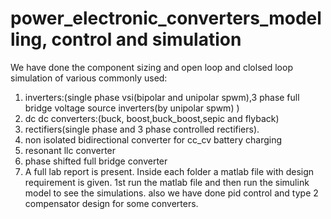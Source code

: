 # power_electronic_converters_modelling, control and simulation
We have done the component sizing and  open loop and clolsed loop simulation of various commonly used:
1) inverters:(single phase vsi(bipolar and unipolar spwm),3 phase full bridge voltage source inverters(by unipolar spwm) )
2)  dc dc converters:(buck, boost,buck_boost,sepic and flyback) 
3) rectifiers(single phase and 3 phase controlled rectifiers).
4) non isolated bidirectional converter for cc_cv battery charging
5) resonant llc converter
6) phase shifted full bridge converter
7) A full lab report is present. Inside each folder a matlab file with design requirement is given.
1st run the matlab file and then run the simulink model to see the simulations. 
also we have done pid control and type 2 compensator design for some converters.
